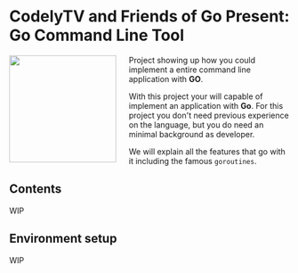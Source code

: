 # CodelyTV and Friends of Go Present: Go Command Line Tool

<img src="http://bit.ly/2syRgpr" align="left" width="192px" height="192px" />
<img align="left" width="0" height="192px" hspace="10"/>

Project showing up how you could implement a entire command line application with **GO**.

With this project your will capable of implement an application with **Go**. For this project you don't need previous experience on the language, but you do need an minimal background as developer.

We will explain all the features that go with it including the famous `goroutines`.

## Contents
WIP

## Environment setup
WIP
